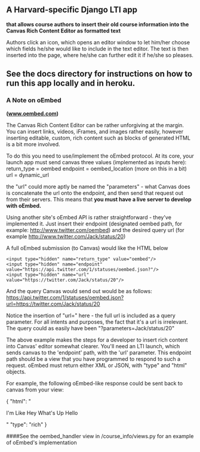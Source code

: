 
## A Harvard-specific Django LTI app
**that allows course authors to insert their old course information into
the Canvas Rich Content Editor as formatted text**

Authors click an icon, which opens an editor window to let him/her choose
which fields he/she would like to include in the text editor. The text is then 
inserted into the page, where he/she can further edit it if he/she so pleases.

## See the docs directory for instructions on how to run this app locally and in heroku.


### A Note on oEmbed
**(www.oembed.com)**

The Canvas Rich Content Editor can be rather unforgiving at the margin.
You can insert links, videos, iFrames, and images rather easily, however
inserting editable, custom, rich content such as blocks of generated HTML is a bit more involved.

To do this you need to use/implement the oEmbed protocol.
At its core, your launch app must send canvas three values (implemented as inputs here):
return_type = oembed
endpoint = oembed_location (more on this in a bit)
url = dynamic_url

the "url" could more aptly be named the "parameters" - what Canvas does is concatenate the url
onto the endpoint, and then send that request out from their servers. This means that
**you must have a live server to develop with oEmbed.**

Using another site's oEmbed API is rather straightforward - they've implemented it.
Just insert their endpoint (designated oembed path, for example: http://www.twitter.com/oembed)
and the desired query url (for example http://www.twitter.com/Jack/status/20)

A full oEmbed submission (to Canvas) would like the HTML below

    <input type="hidden" name="return_type" value="oembed"/>
    <input type="hidden" name="endpoint" value="https://api.twitter.com/1/statuses/oembed.json?"/>
    <input type="hidden" name="url" value="https://twitter.com/Jack/status/20"/>

And the query Canvas would send out would be as follows:
    https://api.twitter.com/1/statuses/oembed.json?url=https://twitter.com/Jack/status/20

Notice the insertion of "url=" here - the full url is included as a query parameter.
For all intents and purposes, the fact that it's a url is irrelevant.
The query could as easily have been "?parameters=Jack/status/20"


The above example makes the steps for a developer to insert rich content into
Canvas' editor somewhat clearer. You'll need an LTI launch, which sends canvas to the
'endpoint' path, with the 'url' parameter. This endpoint path should be a view that you
have programmed to respond to such a request.
oEmbed must return either XML or JSON, with "type" and "html" objects.

For example, the following oEmbed-like response could be sent back to canvas from your view:

{
    "html": "<p>I'm Like Hey What's Up Hello</p>"
	"type": "rich"
}

####See the oembed_handler view in /course_info/views.py for an example of oEmbed's implementation
